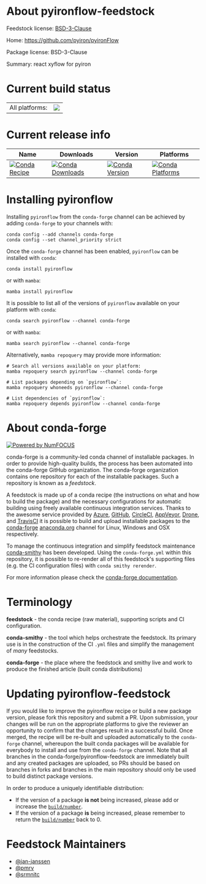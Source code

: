 About pyironflow-feedstock
==========================

Feedstock license: [BSD-3-Clause](https://github.com/conda-forge/pyironflow-feedstock/blob/main/LICENSE.txt)

Home: https://github.com/pyiron/pyironFlow

Package license: BSD-3-Clause

Summary: react xyflow for pyiron

Current build status
====================


<table><tr><td>All platforms:</td>
    <td>
      <a href="https://dev.azure.com/conda-forge/feedstock-builds/_build/latest?definitionId=23730&branchName=main">
        <img src="https://dev.azure.com/conda-forge/feedstock-builds/_apis/build/status/pyironflow-feedstock?branchName=main">
      </a>
    </td>
  </tr>
</table>

Current release info
====================

| Name | Downloads | Version | Platforms |
| --- | --- | --- | --- |
| [![Conda Recipe](https://img.shields.io/badge/recipe-pyironflow-green.svg)](https://anaconda.org/conda-forge/pyironflow) | [![Conda Downloads](https://img.shields.io/conda/dn/conda-forge/pyironflow.svg)](https://anaconda.org/conda-forge/pyironflow) | [![Conda Version](https://img.shields.io/conda/vn/conda-forge/pyironflow.svg)](https://anaconda.org/conda-forge/pyironflow) | [![Conda Platforms](https://img.shields.io/conda/pn/conda-forge/pyironflow.svg)](https://anaconda.org/conda-forge/pyironflow) |

Installing pyironflow
=====================

Installing `pyironflow` from the `conda-forge` channel can be achieved by adding `conda-forge` to your channels with:

```
conda config --add channels conda-forge
conda config --set channel_priority strict
```

Once the `conda-forge` channel has been enabled, `pyironflow` can be installed with `conda`:

```
conda install pyironflow
```

or with `mamba`:

```
mamba install pyironflow
```

It is possible to list all of the versions of `pyironflow` available on your platform with `conda`:

```
conda search pyironflow --channel conda-forge
```

or with `mamba`:

```
mamba search pyironflow --channel conda-forge
```

Alternatively, `mamba repoquery` may provide more information:

```
# Search all versions available on your platform:
mamba repoquery search pyironflow --channel conda-forge

# List packages depending on `pyironflow`:
mamba repoquery whoneeds pyironflow --channel conda-forge

# List dependencies of `pyironflow`:
mamba repoquery depends pyironflow --channel conda-forge
```


About conda-forge
=================

[![Powered by
NumFOCUS](https://img.shields.io/badge/powered%20by-NumFOCUS-orange.svg?style=flat&colorA=E1523D&colorB=007D8A)](https://numfocus.org)

conda-forge is a community-led conda channel of installable packages.
In order to provide high-quality builds, the process has been automated into the
conda-forge GitHub organization. The conda-forge organization contains one repository
for each of the installable packages. Such a repository is known as a *feedstock*.

A feedstock is made up of a conda recipe (the instructions on what and how to build
the package) and the necessary configurations for automatic building using freely
available continuous integration services. Thanks to the awesome service provided by
[Azure](https://azure.microsoft.com/en-us/services/devops/), [GitHub](https://github.com/),
[CircleCI](https://circleci.com/), [AppVeyor](https://www.appveyor.com/),
[Drone](https://cloud.drone.io/welcome), and [TravisCI](https://travis-ci.com/)
it is possible to build and upload installable packages to the
[conda-forge](https://anaconda.org/conda-forge) [anaconda.org](https://anaconda.org/)
channel for Linux, Windows and OSX respectively.

To manage the continuous integration and simplify feedstock maintenance
[conda-smithy](https://github.com/conda-forge/conda-smithy) has been developed.
Using the ``conda-forge.yml`` within this repository, it is possible to re-render all of
this feedstock's supporting files (e.g. the CI configuration files) with ``conda smithy rerender``.

For more information please check the [conda-forge documentation](https://conda-forge.org/docs/).

Terminology
===========

**feedstock** - the conda recipe (raw material), supporting scripts and CI configuration.

**conda-smithy** - the tool which helps orchestrate the feedstock.
                   Its primary use is in the construction of the CI ``.yml`` files
                   and simplify the management of *many* feedstocks.

**conda-forge** - the place where the feedstock and smithy live and work to
                  produce the finished article (built conda distributions)


Updating pyironflow-feedstock
=============================

If you would like to improve the pyironflow recipe or build a new
package version, please fork this repository and submit a PR. Upon submission,
your changes will be run on the appropriate platforms to give the reviewer an
opportunity to confirm that the changes result in a successful build. Once
merged, the recipe will be re-built and uploaded automatically to the
`conda-forge` channel, whereupon the built conda packages will be available for
everybody to install and use from the `conda-forge` channel.
Note that all branches in the conda-forge/pyironflow-feedstock are
immediately built and any created packages are uploaded, so PRs should be based
on branches in forks and branches in the main repository should only be used to
build distinct package versions.

In order to produce a uniquely identifiable distribution:
 * If the version of a package **is not** being increased, please add or increase
   the [``build/number``](https://docs.conda.io/projects/conda-build/en/latest/resources/define-metadata.html#build-number-and-string).
 * If the version of a package **is** being increased, please remember to return
   the [``build/number``](https://docs.conda.io/projects/conda-build/en/latest/resources/define-metadata.html#build-number-and-string)
   back to 0.

Feedstock Maintainers
=====================

* [@jan-janssen](https://github.com/jan-janssen/)
* [@pmrv](https://github.com/pmrv/)
* [@srmnitc](https://github.com/srmnitc/)

